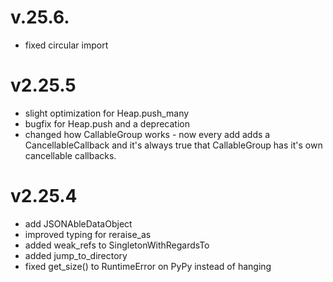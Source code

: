 # v.25.6.

* fixed circular import

# v2.25.5

* slight optimization for Heap.push_many
* bugfix for Heap.push and a deprecation
* changed how CallableGroup works - now every add adds a CancellableCallback
  and it's always true that CallableGroup has it's own cancellable callbacks.

# v2.25.4

* add JSONAbleDataObject
* improved typing for reraise_as
* added weak_refs to SingletonWithRegardsTo
* added jump_to_directory
* fixed get_size() to RuntimeError on PyPy instead of hanging
